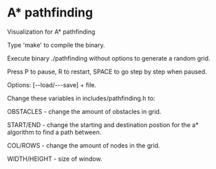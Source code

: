 # A* pathfinding
Visualization for A* pathfinding


Type 'make' to compile the binary.

Execute binary ./pathfinding without options to generate a random grid.

Press P to pause, R to restart, SPACE to go step by step when paused.

Options: [--load/---save] + file. 

Change these variables in includes/pathfinding.h to:

  OBSTACLES - change the amount of obstacles in grid.

  START/END - change the starting and destination postion for the a* algorithm to find a path between.

  COL/ROWS  - change the amount of nodes in the grid.

  WIDTH/HEIGHT - size of window.


